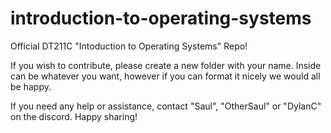 # introduction-to-operating-systems
Official DT211C "Intoduction to Operating Systems" Repo!

If you wish to contribute, please create a new folder with your name. Inside can be whatever you want, however if you can format it nicely we would all be happy.

If you need any help or assistance, contact "Saul", "OtherSaul" or "DylanC" on the discord. Happy sharing!
